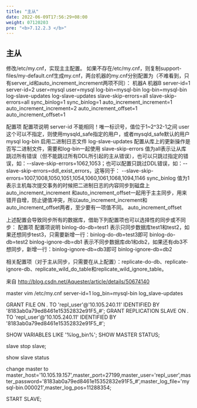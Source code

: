 ```yaml
---
title: "主从"
date: 2022-06-09T17:56:29+08:00
weight: 07120203
pre: "<b>7.12.2.3 </b>"
---
```


## 主从

修改/etc/my.cnf，实现主主配置。
如果不存在/etc/my.cnf，则复制support-files/my-default.cnf生成my.cnf，两台机器的my.cnf分别配置为（不难看到，只有server_id和auto_increment_increment两项不同）：
机器A 机器B
server-id=1 server-id=2
user=mysql user=mysql
log-bin=mysql-bin log-bin=mysql-bin
log-slave-updates log-slave-updates
slave-skip-errors=all slave-skip-errors=all
sync_binlog=1 sync_binlog=1
auto_increment_increment=1 auto_increment_increment=2
auto_increment_offset=1 auto_increment_offset=1

配置项 配置项说明
server-id 不能相同！唯一标识号，值位于1~2^32-1之间
user 这个可以不指定，则使用mysqld_safe指定的用户，或者mysqld_safe默认的用户mysql
log-bin 启用二进制日志文件
log-slave-updates 配置从库上的更新操作是否写二进制文件，需要和log-bin一起使用
slave-skip-errors 值为all表示让从库跳过所有错误（但不能跳过所有DDL所引起的主从错误），也可以只跳过指定的错误，如：--slave-skip-errors=1062,1053；也可以配置只跳过DDL错误，如：--slave-skip-errors=ddl_exist_errors，这等同于：
 --slave-skip-errors=1007,1008,1050,1051,1054,1060,1061,1068,1094,1146
sync_binlog 值为1表示主机每次提交事务的时候把二进制日志的内容同步到磁盘上
auto_increment_increment 和auto_increment_offset一起用于主主同步，用来错开自增，防止键值冲突，所以auto_increment_increment和auto_increment_offset两者，至少要有一项值不同。
auto_increment_offset

上述配置会导致同步所有的数据库，借助下列配置项也可以选择性的同步或不同步：
配置项 配置项说明
binlog-do-db=test1 表示只同步数据库test1和test2，如果还想同步test3，只需要新增一行：binlog-do-db=test3即可
binlog-do-db=test2
binlog-ignore-db=db1 表示不同步数据库db1和db2，如果还有db3不想同步，新增一行：binlog-ignore-db=db3即可
binlog-ignore-db=db2

相关配置项（对于主从同步，只需要在从上配置）：replicate-do-db、replicate-ignore-db、replicate_wild_do_table和replicate_wild_ignore_table。

来自 <http://blog.csdn.net/Aquester/article/details/50674140>

master
vim /etc/my.cnf
server-id=1
log_bin=mysql-bin
log_slave-updates

GRANT FILE ON *.* TO 'repl_user'@'10.105.240.11' IDENTIFIED BY '8183ab0a79ed8461e15352832e91F5_#';
GRANT REPLICATION SLAVE ON *.* TO 'repl_user'@'10.105.240.11' IDENTIFIED BY '8183ab0a79ed8461e15352832e91F5_#';

SHOW VARIABLES LIKE '%log_bin%';
SHOW MASTER STATUS;

slave
stop slave;

show slave status

change master to master_host='10.105.19.157',master_port=27199,master_user='repl_user',master_password='8183ab0a79ed8461e15352832e91F5_#',master_log_file='mysql-bin.000021',master_log_pos=11288354;

START SLAVE;
